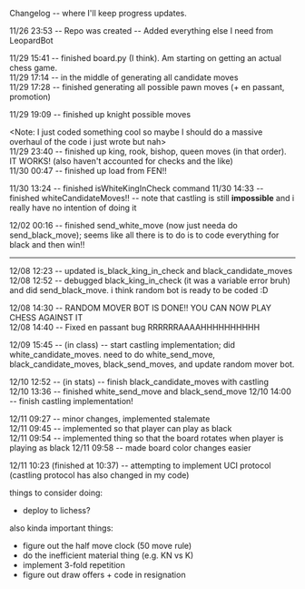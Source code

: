 Changelog -- where I'll keep progress updates.

11/26 23:53 -- Repo was created 
            -- Added everything else I need from LeopardBot

11/29 15:41 -- finished board.py (I think). Am starting on getting an actual chess game.    
11/29 17:14 -- in the middle of generating all candidate moves     
11/29 17:28 -- finished generating all possible pawn moves (+ en passant, promotion)    
    
11/29 19:09 -- finished up knight possible moves    
    
<Note: I just coded something cool so maybe I should do a massive overhaul of the code i just wrote but nah>    
11/29 23:40 -- finished up king, rook, bishop, queen moves (in that order). IT WORKS! (also haven't accounted for checks and the like)    
11/30 00:47 -- finished up load from FEN!!        


11/30 13:24 -- finished isWhiteKingInCheck command
11/30 14:33 -- finished whiteCandidateMoves!! -- note that castling is still **impossible** and i really have no intention of doing it

12/02 00:16 -- finished send_white_move (now just needa do send_black_move); seems like all there is to do is to code everything for black and then win!!

----    

12/08 12:23 -- updated is_black_king_in_check and black_candidate_moves     
12/08 12:52 -- debugged black_king_in_check (it was a variable error bruh) and did send_black_move. i think random bot is ready to be coded :D     
       
12/08 14:30 -- RANDOM MOVER BOT IS DONE!! YOU CAN NOW PLAY CHESS AGAINST IT       
12/08 14:40 -- Fixed en passant bug RRRRRRAAAAHHHHHHHHHH      
     
12/09 15:45 -- (in class) -- start castling implementation; did white_candidate_moves. need to do white_send_move, black_candidate_moves, black_send_moves, and update random mover bot.       
     
12/10 12:52 -- (in stats) -- finish black_candidate_moves with castling     
12/10 13:36 -- finished white_send_move and black_send_move
12/10 14:00 -- finish castling implementation!    
   
12/11 09:27 -- minor changes, implemented stalemate    
12/11 09:45 -- implemented so that player can play as black     
12/11 09:54 -- implemented thing so that the board rotates when player is playing as black
12/11 09:58 -- made board color changes easier

12/11 10:23 (finished at 10:37) -- attempting to implement UCI protocol (castling protocol has also changed in my code)






things to consider doing:   
- deploy to lichess?   

also kinda important things:   
- figure out the half move clock (50 move rule)    
- do the inefficient material thing (e.g. KN vs K)      
- implement 3-fold repetition    
- figure out draw offers + code in resignation

    